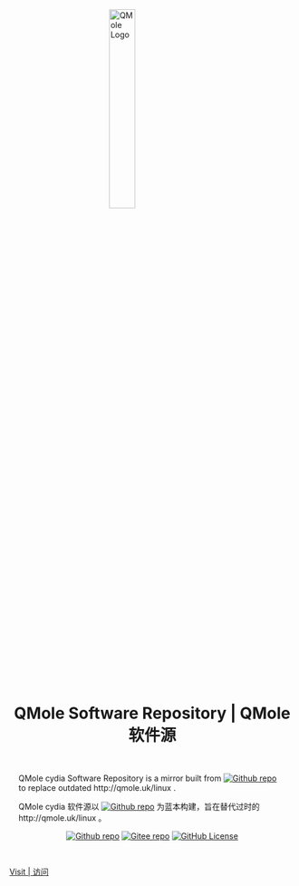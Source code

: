 <img style="padding:1rem;display:block;margin-left:auto;margin-right:auto;width:30%" src="https://qmole.pj568.eu.org/qmole.png" alt="QMole Logo" />
<h1 align="center">QMole Software Repository | QMole 软件源</h1>
<div style="padding:1rem">
    <p>QMole cydia Software Repository is a mirror built from <a href="https://github.com/chriskmanx/qmole-packages"><img alt="Github repo" src="https://img.shields.io/website?url=https%3A%2F%2Fgithub.com%2Fchriskmanx%2Fqmole-packages&up_color=007bff&up_message=chriskmanx/qmole-packages&logo=github&label=Github"></a> to replace outdated http://qmole.uk/linux .</p>
    <p>QMole cydia 软件源以 <a href="https://github.com/chriskmanx/qmole-packages"><img alt="Github repo" src="https://img.shields.io/website?url=https%3A%2F%2Fgithub.com%2Fchriskmanx%2Fqmole-packages&up_color=007bff&up_message=chriskmanx/qmole-packages&logo=github&label=Github"></a> 为蓝本构建，旨在替代过时的 http://qmole.uk/linux 。</p>
    <p align="center">
        <a href="https://github.com/PJ-568/qmole-source-site"><img alt="Github repo" src="https://img.shields.io/website?url=https%3A%2F%2Fgithub.com%2FPJ-568%2Fqmole-source-site&up_color=007bff&up_message=PJ-568/qmole-source-site&logo=github&label=Github"></a>
        <a href="https://gitee.com/PJ-568/qmole-source-site"><img alt="Gitee repo" src="https://img.shields.io/website?url=https%3A%2F%2Fgitee.com%2FPJ-568%2Fqmole-source-site&up_color=007bff&up_message=PJ-568/qmole-source-site&logo=gitee&label=Gitee"></a>
        <a href="https://github.com/PJ-568/qmole-source-site/blob/main/LICENSE"><img alt="GitHub License" src="https://img.shields.io/github/license/PJ-568/qmole-source-site?logo=github&color=007bff"></a>
    </p>
</div>

[Visit | 访问](https://qmole.pj568.eu.org)